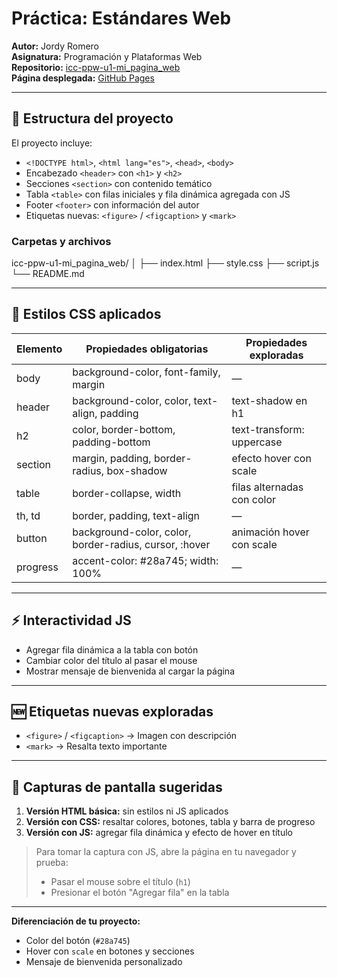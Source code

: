 # Práctica: Estándares Web  
**Autor:** Jordy Romero  
**Asignatura:** Programación y Plataformas Web  
**Repositorio:** [icc-ppw-u1-mi_pagina_web](https://github.com/JordyRomeroa/icc-ppw-u1-mi_pagina_web)  
**Página desplegada:** [GitHub Pages](https://JordyRomeroa.github.io/icc-ppw-u1-mi_pagina_web/)  

---

## 🧱 Estructura del proyecto
El proyecto incluye:

- `<!DOCTYPE html>`, `<html lang="es">`, `<head>`, `<body>`  
- Encabezado `<header>` con `<h1>` y `<h2>`  
- Secciones `<section>` con contenido temático  
- Tabla `<table>` con filas iniciales y fila dinámica agregada con JS  
- Footer `<footer>` con información del autor  
- Etiquetas nuevas: `<figure>` / `<figcaption>` y `<mark>`  

### Carpetas y archivos
icc-ppw-u1-mi_pagina_web/
│
├── index.html
├── style.css
├── script.js
└── README.md

---

## 🎨 Estilos CSS aplicados
| Elemento | Propiedades obligatorias | Propiedades exploradas |
|----------|------------------------|----------------------|
| body | background-color, font-family, margin | — |
| header | background-color, color, text-align, padding | text-shadow en h1 |
| h2 | color, border-bottom, padding-bottom | text-transform: uppercase |
| section | margin, padding, border-radius, box-shadow | efecto hover con scale |
| table | border-collapse, width | filas alternadas con color |
| th, td | border, padding, text-align | — |
| button | background-color, color, border-radius, cursor, :hover | animación hover con scale |
| progress | accent-color: #28a745; width: 100% | — |

---

## ⚡ Interactividad JS
- Agregar fila dinámica a la tabla con botón  
- Cambiar color del título al pasar el mouse  
- Mostrar mensaje de bienvenida al cargar la página  

---

## 🆕 Etiquetas nuevas exploradas
- `<figure>` / `<figcaption>` → Imagen con descripción  
- `<mark>` → Resalta texto importante  

---

## 📸 Capturas de pantalla sugeridas
1. **Versión HTML básica:** sin estilos ni JS aplicados  
2. **Versión con CSS:** resaltar colores, botones, tabla y barra de progreso  
3. **Versión con JS:** agregar fila dinámica y efecto de hover en título  

> Para tomar la captura con JS, abre la página en tu navegador y prueba:  
> - Pasar el mouse sobre el título (`h1`)  
> - Presionar el botón "Agregar fila" en la tabla  

---

**Diferenciación de tu proyecto:**  
- Color del botón (`#28a745`)  
- Hover con `scale` en botones y secciones  
- Mensaje de bienvenida personalizado  
